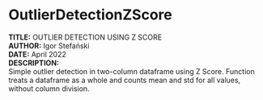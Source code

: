 # OutlierDetectionZScore
**TITLE:** OUTLIER DETECTION USING Z SCORE\
**AUTHOR:** Igor Stefański\
**DATE:** April 2022\
**DESCRIPTION:**\
Simple outlier detection in two-column dataframe using Z Score.
Function treats a dataframe as a whole and counts mean and std for all values, without column division.

